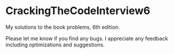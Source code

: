 # CrackingTheCodeInterview6
My solutions to the book problems, 6th edition. 

Please let me know if you find any bugs. I appreciate any feedback including optimizations and suggestions. 

